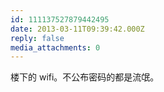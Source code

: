 ```yaml
---
id: 111137527879442495
date: 2013-03-11T09:39:42.000Z
reply: false
media_attachments: 0
---
```


楼下的 wifi。不公布密码的都是流氓。

